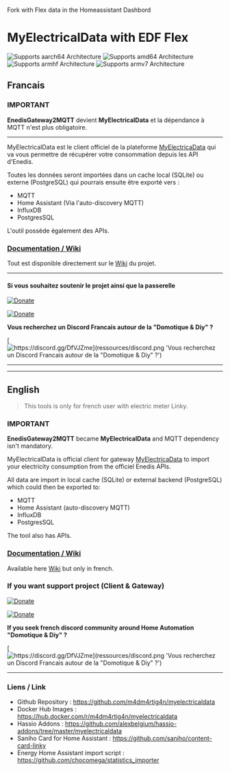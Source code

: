 Fork with Flex data in the Homeassistant Dashbord

# MyElectricalData with EDF Flex

![Supports aarch64 Architecture][aarch64-shield] ![Supports amd64 Architecture][amd64-shield] ![Supports armhf Architecture][armhf-shield] ![Supports armv7 Architecture][armv7-shield]

## Francais

### IMPORTANT

**EnedisGateway2MQTT** devient **MyElectricalData** et la dépendance à MQTT n'est plus obligatoire.

---

MyElectricalData est le client officiel de la plateforme [MyElectricaData](https://myelectricaldata.fr) qui va vous permettre de récupérer votre consommation depuis les API d'Enedis.

Toutes les données seront importées dans un cache local (SQLite) ou externe (PostgreSQL) qui pourrais ensuite être exporté vers :

- MQTT
- Home Assistant (Via l'auto-discovery MQTT)
- InfluxDB
- PostgresSQL

L'outil possède également des APIs.

### [Documentation / Wiki](https://github.com/m4dm4rtig4n/myelectricaldata/wiki/01.-Home)

Tout est disponible directement sur le [Wiki](https://github.com/m4dm4rtig4n/myelectricaldata/wiki/01.-Home) du projet.

---

#### Si vous souhaitez soutenir le projet ainsi que la passerelle

[![Donate][donation-badge]](https://www.buymeacoffee.com/m4dm4rtig4n)

[![Donate][donation-paypal]](https://www.paypal.me/m4dm4rtig4n)

[donation-badge]: https://img.shields.io/badge/Buy%20me%20a%20coffee-%23d32f2f?logo=buy-me-a-coffee&style=flat&logoColor=white
[donation-paypal]: https://www.appvizer.fr/media/application/1591/logo/logo-paypal.png

**Vous recherchez un Discord Francais autour de la "Domotique & Diy" ?**

[![https://discord.gg/DfVJZme](ressources/discord.png 'Vous recherchez un Discord Francais autour de la "Domotique & Diy" ?')](https://discord.gg/DfVJZme)

---

---

## English

> This tools is only for french user with electric meter Linky.

### IMPORTANT

**EnedisGateway2MQTT** became **MyElectricalData** and MQTT dependency isn't mandatory.

MyElectricalData is official client for gateway [MyElectricaData](https://myelectricaldata.fr) to import your electricity consumption from the officiel Enedis APIs.

All data are import in local cache (SQLite) or external backend (PostgreSQL) which could then be exported to:

- MQTT
- Home Assistant (auto-discovery MQTT)
- InfluxDB
- PostgresSQL

The tool also has APIs.

### [Documentation / Wiki](https://github.com/m4dm4rtig4n/myelectricaldata/wiki/01.-Home)

Available here [Wiki](https://github.com/m4dm4rtig4n/myelectricaldata/wiki/01.-Home) but only in french.

### If you want support project (Client & Gateway)

[![Donate][donation-badge]](https://www.buymeacoffee.com/m4dm4rtig4n)

[![Donate][donation-paypal]](https://www.paypal.me/m4dm4rtig4n)

**If you seek french discord community around Home Automation "Domotique & Diy" ?**

[![https://discord.gg/DfVJZme](ressources/discord.png 'Vous recherchez un Discord Francais autour de la "Domotique & Diy" ?')](https://discord.gg/DfVJZme)

---

### Liens / Link

- Github Repository : <https://github.com/m4dm4rtig4n/myelectricaldata>
- Docker Hub Images : <https://hub.docker.com/r/m4dm4rtig4n/myelectricaldata>
- Hassio Addons : <https://github.com/alexbelgium/hassio-addons/tree/master/myelectricaldata>
- Saniho Card for Home Assistant : <https://github.com/saniho/content-card-linky>
- Energy Home Assistant import script : <https://github.com/chocomega/statistics_importer>

[aarch64-shield]: https://img.shields.io/badge/aarch64-yes-green.svg
[amd64-shield]: https://img.shields.io/badge/amd64-yes-green.svg
[armhf-shield]: https://img.shields.io/badge/armhf-yes-green.svg
[armv7-shield]: https://img.shields.io/badge/armv7-yes-green.svg

